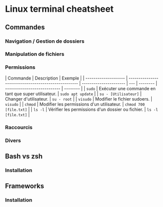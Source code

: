# Linux terminal cheatsheet

## Commandes

### Navigation / Gestion de dossiers

### Manipulation de fichiers

### Permissions

| Commande             | Description                                          | Exemple                |
| -------------------- | ---------------------------------------------------- | ---------------------- | --- | -------- | ---------------------------- | -------- |
| `sudo`               | Exécuter une commande en tant que super utilisateur. | `sudo apt update`      |
| `su - [Utilisateur]` | Changer d'utilisateur.                               | `su - root`            |     | `visudo` | Modifier le fichier sudoers. | `visudo` |
| `chmod`              | Modifier les permissions d'un utilisateur.           | `chmod 700 [file.txt]` |
| `ls -l`              | Vérifier les permissions d'un dossier ou fichier.    | `ls -l [file.txt]`     |

### Raccourcis

### Divers

## Bash vs zsh

### Installation

## Frameworks

### Installation
